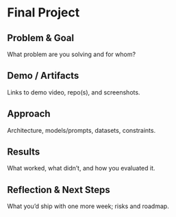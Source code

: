 # Final Project

## Problem & Goal
What problem are you solving and for whom?

## Demo / Artifacts
Links to demo video, repo(s), and screenshots.

## Approach
Architecture, models/prompts, datasets, constraints.

## Results
What worked, what didn’t, and how you evaluated it.

## Reflection & Next Steps
What you’d ship with one more week; risks and roadmap.
